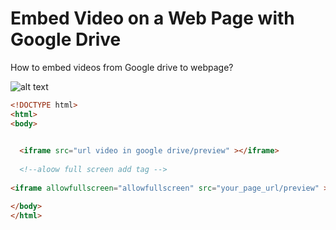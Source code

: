 # Embed Video on a Web Page with Google Drive
How to embed videos from Google drive to webpage?




![alt text](http://lightbox.tipsandtricks-hq.com/wp-content/uploads/2014/06/google-drive-preview-url.png "Title")


```html
<!DOCTYPE html>
<html>
<body>

  
  <iframe src="url video in google drive/preview" ></iframe>
  
  <!--aloow full screen add tag -->
  
<iframe allowfullscreen="allowfullscreen" src="your_page_url/preview" ></iframe>

</body>
</html>
```
